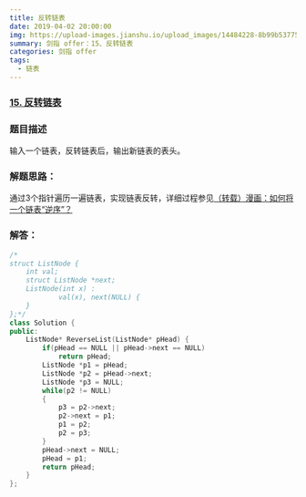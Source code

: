 ```yaml
---
title: 反转链表
date: 2019-04-02 20:00:00
img: https://upload-images.jianshu.io/upload_images/14484228-8b99b537751faec0.jpg?imageMogr2/auto-orient/strip%7CimageView2/2/w/1240
summary: 剑指 offer：15、反转链表
categories: 剑指 offer
tags:
  - 链表
---
```

### [15\. 反转链表](https://www.nowcoder.com/practice/75e878df47f24fdc9dc3e400ec6058ca?tpId=13&tqId=11168&tPage=1&rp=1&ru=/ta/coding-interviews&qru=/ta/coding-interviews/question-ranking)

### 题目描述
输入一个链表，反转链表后，输出新链表的表头。

### 解题思路：
通过3个指针遍历一遍链表，实现链表反转，详细过程参见[（转载）漫画：如何将一个链表“逆序”？](http://blog.wenguang0816.top/2019/03/20/reverse-linked-list/)

### 解答：

```cpp
/*
struct ListNode {
	int val;
	struct ListNode *next;
	ListNode(int x) :
			val(x), next(NULL) {
	}
};*/
class Solution {
public:
    ListNode* ReverseList(ListNode* pHead) {
        if(pHead == NULL || pHead->next == NULL)
            return pHead;
        ListNode *p1 = pHead;
        ListNode *p2 = pHead->next;
        ListNode *p3 = NULL;
        while(p2 != NULL)
        {
            p3 = p2->next;
            p2->next = p1;
            p1 = p2;
            p2 = p3;
        }
        pHead->next = NULL;
        pHead = p1;
        return pHead;
    }
};
```